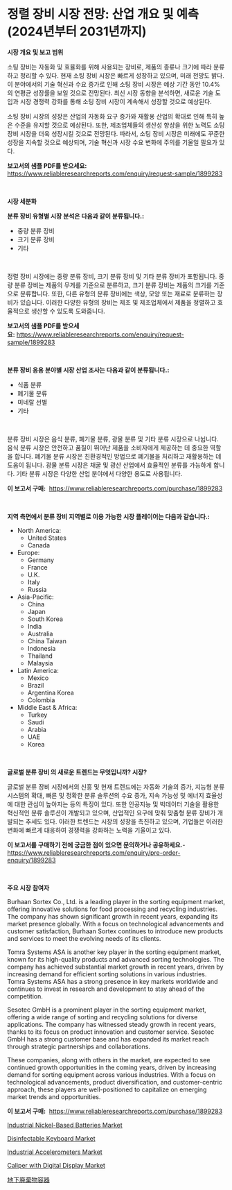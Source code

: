 <p><h1>정렬 장비 시장 전망: 산업 개요 및 예측 (2024년부터 2031년까지)</h1></p><p><strong>시장 개요 및 보고 범위</strong></p>
<p><p>소팅 장비는 자동화 및 효율화를 위해 사용되는 장비로, 제품의 종류나 크기에 따라 분류하고 정리할 수 있다. 현재 소팅 장비 시장은 빠르게 성장하고 있으며, 미래 전망도 밝다. 이 분야에서의 기술 혁신과 수요 증가로 인해 소팅 장비 시장은 예상 기간 동안 10.4%의 연평균 성장률을 보일 것으로 전망된다. 최신 시장 동향을 분석하면, 새로운 기술 도입과 시장 경쟁력 강화를 통해 소팅 장비 시장이 계속해서 성장할 것으로 예상된다.</p><p>소팅 장비 시장의 성장은 산업의 자동화 요구 증가와 재활용 산업의 확대로 인해 특히 높은 수준을 유지할 것으로 예상된다. 또한, 제조업체들의 생산성 향상을 위한 노력도 소팅 장비 시장을 더욱 성장시킬 것으로 전망된다. 따라서, 소팅 장비 시장은 미래에도 꾸준한 성장을 지속할 것으로 예상되며, 기술 혁신과 시장 수요 변화에 주의를 기울일 필요가 있다.</p></p>
<p><strong>보고서의 샘플 PDF를 받으세요:</strong> <a href="https://www.reliableresearchreports.com/enquiry/request-sample/1899283">https://www.reliableresearchreports.com/enquiry/request-sample/1899283</a></p>
<p>&nbsp;</p>
<p><strong>시장 세분화</strong></p>
<p><strong>분류 장비 유형별 시장 분석은 다음과 같이 분류됩니다.:</strong></p>
<p><ul><li>중량 분류 장비</li><li>크기 분류 장비</li><li>기타</li></ul></p>
<p>&nbsp;</p>
<p><p>정렬 장비 시장에는 중량 분류 장비, 크기 분류 장비 및 기타 분류 장비가 포함됩니다. 중량 분류 장비는 제품의 무게를 기준으로 분류하고, 크기 분류 장비는 제품의 크기를 기준으로 분류합니다. 또한, 다른 유형의 분류 장비에는 색상, 모양 또는 재료로 분류하는 장비가 있습니다. 이러한 다양한 유형의 장비는 제조 및 제조업체에서 제품을 정렬하고 효율적으로 생산할 수 있도록 도와줍니다.</p></p>
<p><strong>보고서의 샘플 PDF를 받으세요:</strong>&nbsp;<a href="https://www.reliableresearchreports.com/enquiry/request-sample/1899283">https://www.reliableresearchreports.com/enquiry/request-sample/1899283</a></p>
<p>&nbsp;</p>
<p><strong> 분류 장비 응용 분야별 시장 산업 조사는 다음과 같이 분류됩니다.:</strong></p>
<p><ul><li>식품 분류</li><li>폐기물 분류</li><li>미네랄 선별</li><li>기타</li></ul></p>
<p>&nbsp;</p>
<p><p>분류 장비 시장은 음식 분류, 폐기물 분류, 광물 분류 및 기타 분류 시장으로 나뉩니다. 음식 분류 시장은 안전하고 품질이 뛰어난 제품을 소비자에게 제공하는 데 중요한 역할을 합니다. 폐기물 분류 시장은 친환경적인 방법으로 폐기물을 처리하고 재활용하는 데 도움이 됩니다. 광물 분류 시장은 채굴 및 광산 산업에서 효율적인 분류를 가능하게 합니다. 기타 분류 시장은 다양한 산업 분야에서 다양한 용도로 사용됩니다.</p></p>
<p><strong>이 보고서 구매:</strong>&nbsp; <a href="https://www.reliableresearchreports.com/purchase/1899283">https://www.reliableresearchreports.com/purchase/1899283</a></p>
<p>&nbsp;</p>
<p><strong>지역 측면에서 분류 장비 지역별로 이용 가능한 시장 플레이어는 다음과 같습니다.:</strong></p>
<p><ul>
    <li>
        North America:
        <ul>
            <li>United States</li>
            <li>Canada</li>
        </ul>
    </li>
    <li>
        Europe:
        <ul>
            <li>Germany</li>
            <li>France</li>
            <li>U.K.</li>
            <li>Italy</li>
            <li>Russia</li>
        </ul>
    </li>
    <li>
        Asia-Pacific:
        <ul>
            <li>China</li>
            <li>Japan</li>
            <li>South Korea</li>
            <li>India</li>
            <li>Australia</li>
            <li>China Taiwan</li>
            <li>Indonesia</li>
            <li>Thailand</li>
            <li>Malaysia</li>
        </ul>
    </li>
    <li>
        Latin America:
        <ul>
            <li>Mexico</li>
            <li>Brazil</li>
            <li>Argentina Korea</li>
            <li>Colombia</li>
        </ul>
    </li>
    <li>
        Middle East & Africa:
        <ul>
            <li>Turkey</li>
            <li>Saudi</li>
            <li>Arabia</li>
            <li>UAE</li>
            <li>Korea</li>
        </ul>
    </li>
    </ul></p>
<p>&nbsp;</p>
<p><strong>글로벌 분류 장비 의 새로운 트렌드는 무엇입니까? 시장?</strong></p>
<p><p>글로벌 분류 장비 시장에서의 신흥 및 현재 트렌드에는 자동화 기술의 증가, 지능형 분류 시스템의 확대, 빠른 및 정확한 분류 솔루션의 수요 증가, 지속 가능성 및 에너지 효율성에 대한 관심이 높아지는 등의 특징이 있다. 또한 인공지능 및 빅데이터 기술을 활용한 혁신적인 분류 솔루션이 개발되고 있으며, 산업적인 요구에 맞춰 맞춤형 분류 장비가 개발되는 추세도 있다. 이러한 트렌드는 시장의 성장을 촉진하고 있으며, 기업들은 이러한 변화에 빠르게 대응하여 경쟁력을 강화하는 노력을 기울이고 있다.</p></p>
<p><strong>이 보고서를 구매하기 전에 궁금한 점이 있으면 문의하거나 공유하세요.</strong>- <a href="https://www.reliableresearchreports.com/enquiry/pre-order-enquiry/1899283">https://www.reliableresearchreports.com/enquiry/pre-order-enquiry/1899283</a></p>
<p>&nbsp;</p>
<p><strong>주요 시장 참여자</strong></p>
<p><p>Burhaan Sortex Co., Ltd. is a leading player in the sorting equipment market, offering innovative solutions for food processing and recycling industries. The company has shown significant growth in recent years, expanding its market presence globally. With a focus on technological advancements and customer satisfaction, Burhaan Sortex continues to introduce new products and services to meet the evolving needs of its clients.</p><p>Tomra Systems ASA is another key player in the sorting equipment market, known for its high-quality products and advanced sorting technologies. The company has achieved substantial market growth in recent years, driven by increasing demand for efficient sorting solutions in various industries. Tomra Systems ASA has a strong presence in key markets worldwide and continues to invest in research and development to stay ahead of the competition.</p><p>Sesotec GmbH is a prominent player in the sorting equipment market, offering a wide range of sorting and recycling solutions for diverse applications. The company has witnessed steady growth in recent years, thanks to its focus on product innovation and customer service. Sesotec GmbH has a strong customer base and has expanded its market reach through strategic partnerships and collaborations.</p><p>These companies, along with others in the market, are expected to see continued growth opportunities in the coming years, driven by increasing demand for sorting equipment across various industries. With a focus on technological advancements, product diversification, and customer-centric approach, these players are well-positioned to capitalize on emerging market trends and opportunities.</p></p>
<p><strong>이 보고서 구매:</strong>&nbsp;&nbsp;<a href="https://www.reliableresearchreports.com/purchase/1899283">https://www.reliableresearchreports.com/purchase/1899283</a></p>
<p><p><a href="https://issuu.com/reportprime-2/docs/industrial-nickel-based-batteries-market-size-2030">Industrial Nickel-Based Batteries Market</a></p><p><a href="https://github.com/vimar16th/Market-Research-Report-List-3/blob/main/disinfectable-keyboard-market.md">Disinfectable Keyboard Market</a></p><p><a href="https://view.publitas.com/reportprime-1/industrial-accelerometers-market-a-comprehensive-report-of-its-market-share-growth-trends-2024-2031/">Industrial Accelerometers Market</a></p><p><a href="https://acidic-farm-354.notion.site/Caliper-with-Digital-Display-Market-Centers-on-Aspects-such-as-Market-Growth-Market-Share-Market-O-20ce6d7144bf4910b4472b24d9744e47">Caliper with Digital Display Market</a></p><p><a href="https://github.com/zjkmgcs938405/Market-Research-Report-List-1/blob/main/9341795186368.md">地下廃棄物容器</a></p></p>
